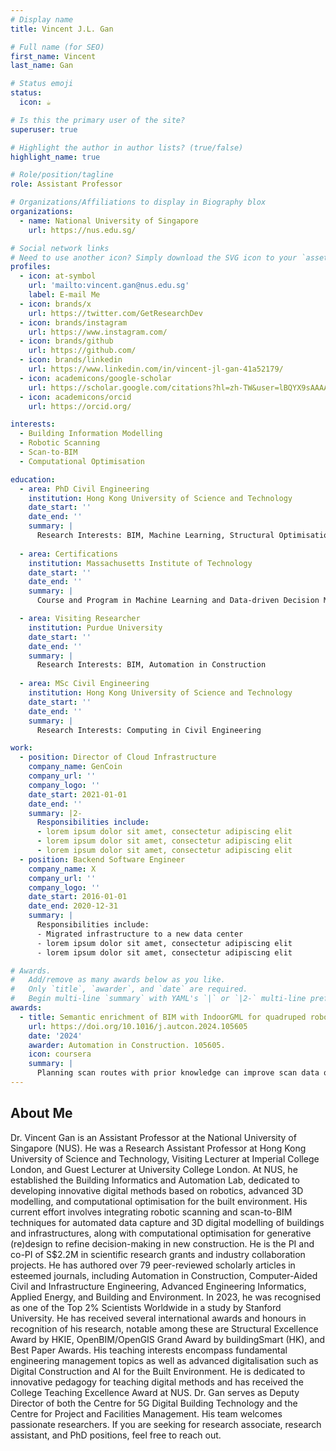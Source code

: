 ```yaml
---
# Display name
title: Vincent J.L. Gan

# Full name (for SEO)
first_name: Vincent
last_name: Gan

# Status emoji
status:
  icon: ☕️

# Is this the primary user of the site?
superuser: true

# Highlight the author in author lists? (true/false)
highlight_name: true

# Role/position/tagline
role: Assistant Professor

# Organizations/Affiliations to display in Biography blox
organizations:
  - name: National University of Singapore
    url: https://nus.edu.sg/

# Social network links
# Need to use another icon? Simply download the SVG icon to your `assets/media/icons/` folder.
profiles:
  - icon: at-symbol
    url: 'mailto:vincent.gan@nus.edu.sg'
    label: E-mail Me
  - icon: brands/x
    url: https://twitter.com/GetResearchDev
  - icon: brands/instagram
    url: https://www.instagram.com/
  - icon: brands/github
    url: https://github.com/
  - icon: brands/linkedin
    url: https://www.linkedin.com/in/vincent-jl-gan-41a52179/
  - icon: academicons/google-scholar
    url: https://scholar.google.com/citations?hl=zh-TW&user=lBQYX9sAAAAJ&view_op=list_works&sortby=pubdate
  - icon: academicons/orcid
    url: https://orcid.org/

interests:
  - Building Information Modelling
  - Robotic Scanning
  - Scan-to-BIM
  - Computational Optimisation

education:
  - area: PhD Civil Engineering
    institution: Hong Kong University of Science and Technology
    date_start: ''
    date_end: ''
    summary: |
      Research Interests: BIM, Machine Learning, Structural Optimisation
    
  - area: Certifications
    institution: Massachusetts Institute of Technology
    date_start: ''
    date_end: ''
    summary: |
      Course and Program in Machine Learning and Data-driven Decision Making

  - area: Visiting Researcher
    institution: Purdue University
    date_start: ''
    date_end: ''
    summary: |
      Research Interests: BIM, Automation in Construction
    
  - area: MSc Civil Engineering
    institution: Hong Kong University of Science and Technology
    date_start: ''
    date_end: ''
    summary: |
      Research Interests: Computing in Civil Engineering 

work:
  - position: Director of Cloud Infrastructure
    company_name: GenCoin
    company_url: ''
    company_logo: ''
    date_start: 2021-01-01
    date_end: ''
    summary: |2-
      Responsibilities include:
      - lorem ipsum dolor sit amet, consectetur adipiscing elit
      - lorem ipsum dolor sit amet, consectetur adipiscing elit
      - lorem ipsum dolor sit amet, consectetur adipiscing elit
  - position: Backend Software Engineer
    company_name: X
    company_url: ''
    company_logo: ''
    date_start: 2016-01-01
    date_end: 2020-12-31
    summary: |
      Responsibilities include:
      - Migrated infrastructure to a new data center
      - lorem ipsum dolor sit amet, consectetur adipiscing elit
      - lorem ipsum dolor sit amet, consectetur adipiscing elit

# Awards.
#   Add/remove as many awards below as you like.
#   Only `title`, `awarder`, and `date` are required.
#   Begin multi-line `summary` with YAML's `|` or `|2-` multi-line prefix and indent 2 spaces below.
awards:
  - title: Semantic enrichment of BIM with IndoorGML for quadruped robot navigation and automated 3D scanning. Zhai, R., Zou, J., Gan, V.J.L.,* Han, X., Wang, Y., Zhao, Y.
    url: https://doi.org/10.1016/j.autcon.2024.105605
    date: '2024'
    awarder: Automation in Construction. 105605.
    icon: coursera
    summary: |
      Planning scan routes with prior knowledge can improve scan data quality and completeness. This paper presents a BIM-enabled approach to optimize quadruped robot navigation for automated 3D scanning. The BIM data schema is enriched with IndoorGML, integrating building geometry with spatial data to establish an indoor navigation model describing multi-scale spatial topological networks. This navigation model, which includes an enhanced greedy algorithm, optimizes quadruped robot scanning positions and traversal sequences. The scan planning optimization outperforms existing heuristic algorithms in computational efficiency, coverage, and scan point count. The BIM-enabled approach is validated on ROS and in real-world conditions with a 3D LiDAR sensor integrated with a quadruped robot. The robotic scans achieve visible coverage of 70-90% of the structure, with a fluctuation of 0.006-0.021mm compared to traditional laser scans. The findings demonstrate robotic scans as a viable way of obtaining complete and accurate point clouds, reducing human effort in traditional scanning.
---
```


## About Me
Dr. Vincent Gan is an Assistant Professor at the National University of Singapore (NUS). He was a Research Assistant Professor at Hong Kong University of Science and Technology, Visiting Lecturer at Imperial College London, and Guest Lecturer at University College London. At NUS, he established the Building Informatics and Automation Lab, dedicated to developing innovative digital methods based on robotics, advanced 3D modelling, and computational optimisation for the built environment. His current effort involves integrating robotic scanning and scan-to-BIM techniques for automated data capture and 3D digital modelling of buildings and infrastructures, along with computational optimisation for generative (re)design to refine decision-making in new construction. He is the PI and co-PI of S$2.2M in scientific research grants and industry collaboration projects. He has authored over 79 peer-reviewed scholarly articles in esteemed journals, including Automation in Construction, Computer-Aided Civil and Infrastructure Engineering, Advanced Engineering Informatics, Applied Energy, and Building and Environment. In 2023, he was recognised as one of the Top 2% Scientists Worldwide in a study by Stanford University. He has received several international awards and honours in recognition of his research, notable among these are Structural Excellence Award by HKIE, OpenBIM/OpenGIS Grand Award by buildingSmart (HK), and Best Paper Awards. 
His teaching interests encompass fundamental engineering management topics as well as advanced digitalisation such as Digital Construction and AI for the Built Environment. He is dedicated to innovative pedagogy for teaching digital methods and has received the College Teaching Excellence Award at NUS. Dr. Gan serves as Deputy Director of both the Centre for 5G Digital Building Technology and the Centre for Project and Facilities Management. His team welcomes passionate researchers. If you are seeking for research associate, research assistant, and PhD positions, feel free to reach out.

